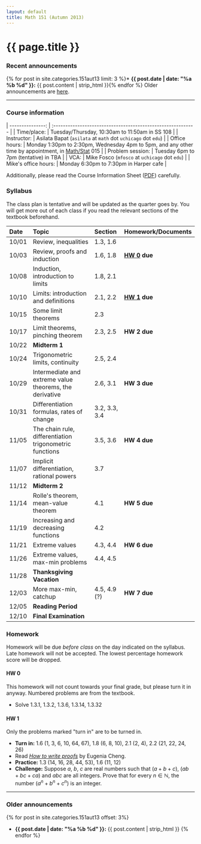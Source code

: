 ```yaml
---
layout: default
title: Math 151 (Autumn 2013)
---
```


# {{ page.title }}

### Recent announcements
{% for post in site.categories.151aut13 limit: 3 %}* **{{ post.date | date: "%a %b %d" }}:** {{ post.content | strip_html }}{% endfor %}
Older announcements are [here](#older-announcements).

----

### Course information
<div class="infotable">

| ---------------:     | :-----------------------------------------------------------                                             |
| Time/place:          | Tuesday/Thursday, 10:30am to 11:50am in SS 108                                                           |
| Instructor:          | Asilata Bapat (`asilata` at `math` dot `uchicago` dot `edu`)                                             |
| Office hours:        | Monday 1:30pm to 2:30pm, Wednesday 4pm to 5pm, and any other time by appointment, in [Math/Stat][ms] 015 |
| Problem session:     | Tuesday 6pm to 7pm (tentative) in TBA                                                                    |
| VCA:                 | Mike Fosco (`mfosco` at `uchicago` dot `edu`)                                                            |
| Mike's office hours: | Monday 6:30pm to 7:30pm in Harper cafe                                                                   |

[ms]: http://maps.uchicago.edu/eastquad/statmath.html

</div>

Additionally, please read the Course Information Sheet ([PDF](courseinformationsheet.pdf)) carefully.

### Syllabus
The class plan is tentative and will be updated as the quarter goes by. You will get more out of each class if you read the relevant sections of the textbook beforehand.

<div class="classplan">

| Date  | Topic                                                   | Section       | Homework/Documents    |
| :---- | :-----------------------------                          | :---------    | :-------------------  |
| 10/01 | Review, inequalities                                    | 1.3, 1.6      |                       |
| 10/03 | Review, proofs and induction                            | 1.6, 1.8      | **[HW 0](#hw-0) due** |
| 10/08 | Induction, introduction to limits                       | 1.8, 2.1      |                       |
| 10/10 | Limits: introduction and definitions                    | 2.1, 2.2      | **[HW 1](#hw-1) due** |
| 10/15 | Some limit theorems                                     | 2.3           |                       |
| 10/17 | Limit theorems, pinching theorem                        | 2.3, 2.5      | **HW 2 due**          |
| 10/22 | **Midterm 1**                                           |               |                       |
| 10/24 | Trigonometric limits, continuity                        | 2.5, 2.4      |                       |
| 10/29 | Intermediate and extreme value theorems, the derivative | 2.6, 3.1      | **HW 3 due**          |
| 10/31 | Differentiation formulas, rates of change               | 3.2, 3.3, 3.4 |                       |
| 11/05 | The chain rule, differentiation trigonometric functions | 3.5, 3.6      | **HW 4 due**          |
| 11/07 | Implicit differentiation, rational powers               | 3.7           |                       |
| 11/12 | **Midterm 2**                                           |               |                       |
| 11/14 | Rolle's theorem, mean-value theorem                     | 4.1           | **HW 5 due**          |
| 11/19 | Increasing and decreasing functions                     | 4.2           |                       |
| 11/21 | Extreme values                                          | 4.3, 4.4      | **HW 6 due**          |
| 11/26 | Extreme values, max-min problems                        | 4.4, 4.5      |                       |
| 11/28 | **Thanksgiving Vacation**                               |               |                       |
| 12/03 | More max-min, catchup                                   | 4.5, 4.9 (?)  | **HW 7 due**          |
| 12/05 | **Reading Period**                                      |               |                       |
| 12/10 | **Final Examination**                                   |               |                       |

</div>

### Homework
Homework will be due _before class_ on the day indicated on the syllabus. Late homework will not be accepted. The lowest percentage homework score will be dropped.

#### HW 0
This homework will not count towards your final grade, but please turn it in anyway. Numbered problems are from the textbook.

* Solve 1.3.1, 1.3.2, 1.3.6, 1.3.14, 1.3.32

#### HW 1

Only the problems marked "turn in" are to be turned in.

* **Turn in:** 1.6 (1, 3, 6, 10, 64, 67), 1.8 (6, 8, 10), 2.1 (2, 4), 2.2 (21, 22, 24, 26)
* Read [_How to write proofs_](proofguide.pdf) by Eugenia Cheng.
* **Practice:** 1.3 (14, 16, 28, 44, 53), 1.6 (11, 12)
* **Challenge:** Suppose $a$, $b$, $c$ are real numbers such that $(a+b+c)$, $(ab+bc+ca)$ and $abc$ are all integers. Prove that for every $n\in \mathbb{N}$, the number $(a^n + b^n + c^n)$ is an integer.

----
### Older announcements
{% for post in site.categories.151aut13 offset: 3%}
* **{{ post.date | date: "%a %b %d" }}:** {{ post.content | strip_html }}
{% endfor %}


